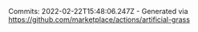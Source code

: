 Commits: 2022-02-22T15:48:06.247Z - Generated via https://github.com/marketplace/actions/artificial-grass
<br>
